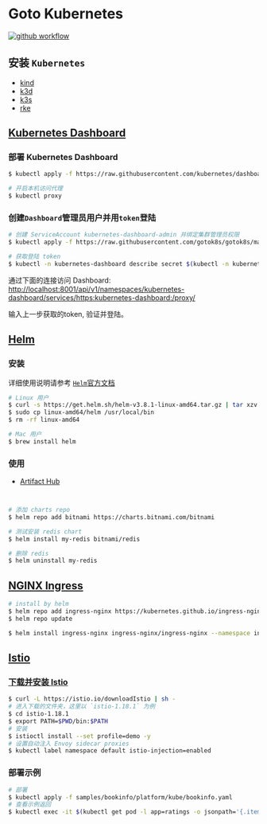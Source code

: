 # Goto Kubernetes

[![github workflow](https://github.com/gotok8s/gotok8s/workflows/k8s%20image%20sync/badge.svg)](https://github.com/gotok8s/gotok8s/actions)

## 安装 `Kubernetes`

- [kind](content/setup/kind/README.md)
- [k3d](content/setup/k3d/README.md)
- [k3s](content/setup/k3s/README.md)
- [rke](content/setup/rke/README.md)

## [Kubernetes Dashboard](https://github.com/kubernetes/dashboard)

### 部署 Kubernetes Dashboard

```bash
$ kubectl apply -f https://raw.githubusercontent.com/kubernetes/dashboard/master/aio/deploy/recommended.yaml

# 开启本机访问代理
$ kubectl proxy
```

### 创建`Dashboard`管理员用户并用`token`登陆

```bash
# 创建 ServiceAccount kubernetes-dashboard-admin 并绑定集群管理员权限
$ kubectl apply -f https://raw.githubusercontent.com/gotok8s/gotok8s/master/dashboard-admin.yaml

# 获取登陆 token
$ kubectl -n kubernetes-dashboard describe secret $(kubectl -n kubernetes-dashboard get secret | grep kubernetes-dashboard-admin | awk '{print $1}')
```

通过下面的连接访问 Dashboard: [http://localhost:8001/api/v1/namespaces/kubernetes-dashboard/services/https:kubernetes-dashboard:/proxy/](http://localhost:8001/api/v1/namespaces/kubernetes-dashboard/services/https:kubernetes-dashboard:/proxy/)

输入上一步获取的token, 验证并登陆。

## [Helm](https://github.com/kubernetes/helm)

### 安装

详细使用说明请参考 [`Helm`官方文档](https://v3.helm.sh/docs/)

```bash
# Linux 用户
$ curl -s https://get.helm.sh/helm-v3.8.1-linux-amd64.tar.gz | tar xzv
$ sudo cp linux-amd64/helm /usr/local/bin
$ rm -rf linux-amd64

# Mac 用户
$ brew install helm
```

### 使用

- [Artifact Hub](https://artifacthub.io/)

```bash


# 添加 charts repo
$ helm repo add bitnami https://charts.bitnami.com/bitnami

# 测试安装 redis chart
$ helm install my-redis bitnami/redis

# 删除 redis
$ helm uninstall my-redis
```

## [NGINX Ingress](https://github.com/kubernetes/ingress-nginx/tree/master/charts/ingress-nginx)

```bash
# install by helm
$ helm repo add ingress-nginx https://kubernetes.github.io/ingress-nginx
$ helm repo update

$ helm install ingress-nginx ingress-nginx/ingress-nginx --namespace ingress-nginx --create-namespace
```

## [Istio](https://istio.io/)

### [下载并安装 Istio](https://istio.io/docs/setup/getting-started/)

```bash
$ curl -L https://istio.io/downloadIstio | sh -
# 进入下载的文件夹，这里以 `istio-1.18.1` 为例
$ cd istio-1.18.1
$ export PATH=$PWD/bin:$PATH
# 安装
$ istioctl install --set profile=demo -y
# 设置自动注入 Envoy sidecar proxies
$ kubectl label namespace default istio-injection=enabled
```

### 部署示例

```bash
# 部署
$ kubectl apply -f samples/bookinfo/platform/kube/bookinfo.yaml
# 查看示例返回
$ kubectl exec -it $(kubectl get pod -l app=ratings -o jsonpath='{.items[0].metadata.name}') -c ratings -- curl productpage:9080/productpage | grep -o "<title>.*</title>"
```

